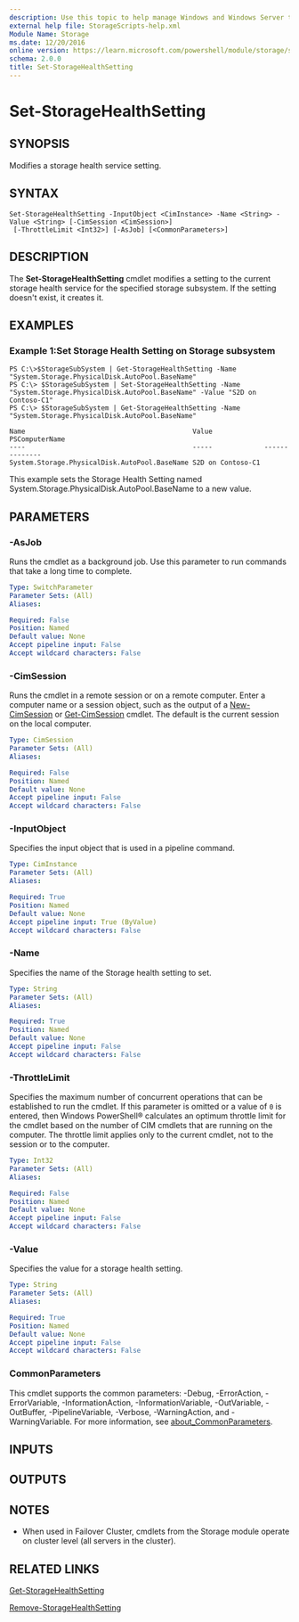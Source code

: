 ```yaml
---
description: Use this topic to help manage Windows and Windows Server technologies with Windows PowerShell.
external help file: StorageScripts-help.xml
Module Name: Storage
ms.date: 12/20/2016
online version: https://learn.microsoft.com/powershell/module/storage/set-storagehealthsetting?view=windowsserver2016-ps&wt.mc_id=ps-gethelp
schema: 2.0.0
title: Set-StorageHealthSetting
---
```


# Set-StorageHealthSetting

## SYNOPSIS
Modifies a storage health service setting.

## SYNTAX

```
Set-StorageHealthSetting -InputObject <CimInstance> -Name <String> -Value <String> [-CimSession <CimSession>]
 [-ThrottleLimit <Int32>] [-AsJob] [<CommonParameters>]
```

## DESCRIPTION
The **Set-StorageHealthSetting** cmdlet modifies a setting to the current storage health service for the specified storage subsystem.
If the setting doesn't exist, it creates it.

## EXAMPLES

### Example 1:Set Storage Health Setting on Storage subsystem
```
PS C:\>$StorageSubSystem | Get-StorageHealthSetting -Name "System.Storage.PhysicalDisk.AutoPool.BaseName"
PS C:\> $StorageSubSystem | Set-StorageHealthSetting -Name "System.Storage.PhysicalDisk.AutoPool.BaseName" -Value "S2D on Contoso-C1"
PS C:\> $StorageSubSystem | Get-StorageHealthSetting -Name "System.Storage.PhysicalDisk.AutoPool.BaseName"

Name                                          Value             PSComputerName
----                                          -----             --------------
System.Storage.PhysicalDisk.AutoPool.BaseName S2D on Contoso-C1
```

This example sets the Storage Health Setting named System.Storage.PhysicalDisk.AutoPool.BaseName to a new value.

## PARAMETERS

### -AsJob
Runs the cmdlet as a background job. Use this parameter to run commands that take a long time to complete.

```yaml
Type: SwitchParameter
Parameter Sets: (All)
Aliases:

Required: False
Position: Named
Default value: None
Accept pipeline input: False
Accept wildcard characters: False
```

### -CimSession
Runs the cmdlet in a remote session or on a remote computer.
Enter a computer name or a session object, such as the output of a [New-CimSession](https://go.microsoft.com/fwlink/p/?LinkId=227967) or [Get-CimSession](https://go.microsoft.com/fwlink/p/?LinkId=227966) cmdlet.
The default is the current session on the local computer.

```yaml
Type: CimSession
Parameter Sets: (All)
Aliases:

Required: False
Position: Named
Default value: None
Accept pipeline input: False
Accept wildcard characters: False
```

### -InputObject
Specifies the input object that is used in a pipeline command.

```yaml
Type: CimInstance
Parameter Sets: (All)
Aliases:

Required: True
Position: Named
Default value: None
Accept pipeline input: True (ByValue)
Accept wildcard characters: False
```

### -Name
Specifies the name of the Storage health setting to set.

```yaml
Type: String
Parameter Sets: (All)
Aliases:

Required: True
Position: Named
Default value: None
Accept pipeline input: False
Accept wildcard characters: False
```

### -ThrottleLimit
Specifies the maximum number of concurrent operations that can be established to run the cmdlet.
If this parameter is omitted or a value of `0` is entered, then Windows PowerShell® calculates an optimum throttle limit for the cmdlet based on the number of CIM cmdlets that are running on the computer.
The throttle limit applies only to the current cmdlet, not to the session or to the computer.

```yaml
Type: Int32
Parameter Sets: (All)
Aliases:

Required: False
Position: Named
Default value: None
Accept pipeline input: False
Accept wildcard characters: False
```

### -Value
Specifies the value for a storage health setting.

```yaml
Type: String
Parameter Sets: (All)
Aliases:

Required: True
Position: Named
Default value: None
Accept pipeline input: False
Accept wildcard characters: False
```

### CommonParameters
This cmdlet supports the common parameters: -Debug, -ErrorAction, -ErrorVariable, -InformationAction, -InformationVariable, -OutVariable, -OutBuffer, -PipelineVariable, -Verbose, -WarningAction, and -WarningVariable. For more information, see [about_CommonParameters](https://go.microsoft.com/fwlink/?LinkID=113216).

## INPUTS

## OUTPUTS

## NOTES

* When used in Failover Cluster, cmdlets from the Storage module operate on cluster level (all servers in the cluster).

## RELATED LINKS

[Get-StorageHealthSetting](./Get-StorageHealthSetting.md)

[Remove-StorageHealthSetting](./Remove-StorageHealthSetting.md)

